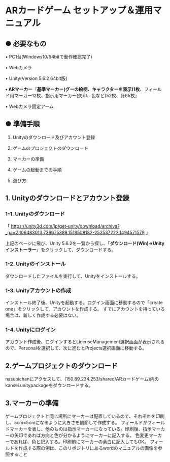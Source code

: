 # ARカードゲーム セットアップ＆運用マニュアル
## ● 必要なもの

• PC1台(Windows10/64bitで動作確認完了)

• Webカメラ

• Unity(Version 5.6.2 64bit版)

**• ARマーカー**『**基準マーカー(グーの絵柄、キャラクターを表示)1枚**、フィールド用マーカー12枚、指示用マーカー(矢印、色など)52枚、計65枚』

• Webカメラ固定アーム

## ● 準備手順
1. Unityのダウンロード及びアカウント登録

2. ゲームのプロジェクトのダウンロード

3. マーカーの準備

4. ゲームの起動までの手順

5. 遊び方

## 1. Unityのダウンロードとアカウント登録
### 1-1. Unityのダウンロード
「 https://unity3d.com/jp/get-unity/download/archive?_ga=2.106483013.738675389.1518508182-252537222.1494571579 」

上記のページに飛び、Unity 5.6.2を一覧から探し、「**ダウンロード(Win)→Unityインストーラー**」をクリックして、ダウンロードする。

### 1-2. Unityのインストール
ダウンロードしたファイルを実行して、Unityをインストールする。

### 1-3. Unityアカウントの作成
インストール終了後、Unityを起動する。ログイン画面に移動するので「create one」をクリックして、アカウントを作成する。
すでにアカウントを持っている場合は、新しく作成する必要はない。

### 1-4. Unityにログイン
アカウント作成後、ログインするとLicenseManagement選択画面が表示されるので、Personalを選択して、次に進むとProjects選択画面に移動する。

## 2.ゲームプロジェクトのダウンロード
nasubichanにアクセスして、(150.89.234.253/shared/ARカードゲーム)内のkansei.unitypackageをダウンロードする。

## 3.マーカーの準備
ゲームプロジェクトと同じ場所にマーカーは配置しているので、それぞれを印刷し、5cm×5cmになるように大きさを調節して作成する。
フィールドがフィールドマーカーを表し、他のものは指示マーカーになっている。印刷後、指示マーカーの矢印であれば方向と色が分かるようにマーカーに記入する。
色変更マーカーであれば、色と記入する。印刷前にマーカーの余白に記入してもOK。 フィールドを作成する際の例は、このリポジトリにあるwordのマニュアルの画像を参照すること

















